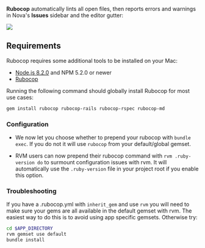 
**Rubocop** automatically lints all open files, then reports errors and warnings in Nova's **Issues** sidebar and the editor gutter:

![](https://www.zagaja.com/images/rubocop-extension-screenshot.png)

## Requirements

Rubocop requires some additional tools to be installed on your Mac:

- [Node.js 8.2.0](https://nodejs.org) and NPM 5.2.0 or newer
- [Rubocop](https://rubocop.org)

Running the following command should globally install Rubocop for most use cases:
```sh
gem install rubocop rubocop-rails rubocop-rspec rubocop-md
```


### Configuration
* We now let you choose whether to prepend your rubocop with `bundle exec`. If you do not it will
use `rubocop` from your default/global gemset.

- RVM users can now prepend their rubocop command with `rvm .ruby-version do` to surmount
configuration issues with rvm. It will automatically use the `.ruby-version` file in your project
root if you enable this option.

### Troubleshooting
If you have a .rubocop.yml with `inherit_gem` and use `rvm` you will need to make sure your gems are
all available in the default gemset with rvm. The easiest way to do this is to avoid using app specific
gemsets. Otherwise try:

```sh
cd $APP_DIRECTORY
rvm gemset use default
bundle install
```
